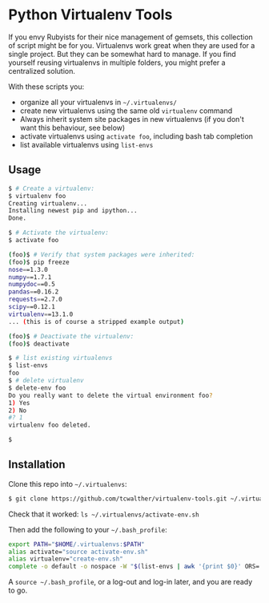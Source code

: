 # Python Virtualenv Tools

If you envy Rubyists for their nice management of gemsets, this collection of script might be for you. Virtualenvs work great when they are used for a single project. But they can be somewhat hard to manage. If you find yourself reusing virtualenvs in multiple folders, you might prefer a centralized solution.

With these scripts you:
- organize all your virtualenvs in `~/.virtualenvs/`
- create new virtualenvs using the same old `virtualenv` command
- Always inherit system site packages in new virtualenvs (if you don't want this behaviour, see below)
- activate virtualenvs using `activate foo`, including bash tab completion
- list available virtualenvs using `list-envs`


## Usage

```bash
$ # Create a virtualenv:
$ virtualenv foo
Creating virtualenv...
Installing newest pip and ipython...
Done.

$ # Activate the virtualenv:
$ activate foo

(foo)$ # Verify that system packages were inherited:
(foo)$ pip freeze
nose==1.3.0
numpy==1.7.1
numpydoc==0.5
pandas==0.16.2
requests==2.7.0
scipy==0.12.1
virtualenv==13.1.0
... (this is of course a stripped example output)

(foo)$ # Deactivate the virtualenv:
(foo)$ deactivate

$ # list existing virtualenvs
$ list-envs
foo
$ # delete virtualenv
$ delete-env foo
Do you really want to delete the virtual environment foo?
1) Yes
2) No
#? 1
virtualenv foo deleted.

$ 
```

## Installation
Clone this repo into `~/.virtualenvs`:
```bash
$ git clone https://github.com/tcwalther/virtualenv-tools.git ~/.virtualenvs
```

Check that it worked: `ls ~/.virtualenvs/activate-env.sh`

Then add the following to your `~/.bash_profile`:

```bash
export PATH="$HOME/.virtualenvs:$PATH"
alias activate="source activate-env.sh"
alias virtualenv="create-env.sh"
complete -o default -o nospace -W "$(list-envs | awk '{print $0}' ORS=' ')" activate
```

A `source ~/.bash_profile`, or a log-out and log-in later, and you are ready to go.